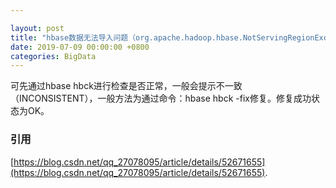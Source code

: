 ```yaml
---

layout: post 
title: "hbase数据无法导入问题（org.apache.hadoop.hbase.NotServingRegionException: Region is not online）" 
date: 2019-07-09 00:00:00 +0800
categories: BigData
---
```


可先通过hbase hbck进行检查是否正常，一般会提示不一致（INCONSISTENT），一般方法为通过命令：hbase hbck -fix修复。修复成功状态为OK。 


### 引用 
[https://blog.csdn.net/qq_27078095/article/details/52671655](https://blog.csdn.net/qq_27078095/article/details/52671655).

